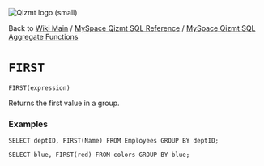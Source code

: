 <a href='Hidden comment: Image:'></a><img src='http://qizmt.googlecode.com/svn/wiki/images/Qizmt_logo_small.png' alt='Qizmt logo (small)' />

Back to <a href='Hidden comment: Link:'></a>[Wiki Main](Main.md) / [MySpace Qizmt SQL Reference](MySpaceQizmtSQLReference.md) / [MySpace Qizmt SQL Aggregate Functions](MySpaceQizmtSQLReferenceAggregateFunction.md)



# `FIRST` #

```
FIRST(expression)
```

Returns the first value in a group.

### Examples ###

```
SELECT deptID, FIRST(Name) FROM Employees GROUP BY deptID;
```

```
SELECT blue, FIRST(red) FROM colors GROUP BY blue;
```



